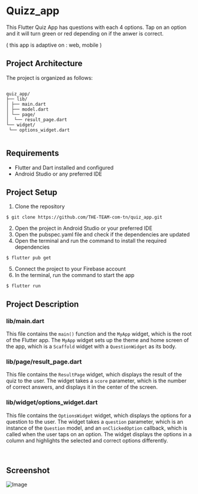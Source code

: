 
# Quizz_app

This Flutter Quiz App has questions with each 4 options. Tap on an option and it will turn green or red depending on if the anwer is correct.

( this app is adaptive on : web, mobile )


## Project Architecture

The project is organized as follows:

```

quiz_app/
├── lib/
│ ├── main.dart
│ ├── model.dart
│ └── page/
│  └── result_page.dart
└── widget/
 └── options_widget.dart


```

## Requirements
- Flutter and Dart installed and configured
- Android Studio or any preferred IDE


## Project Setup
1. Clone the repository

```
$ git clone https://github.com/THE-TEAM-com-tn/quiz_app.git
```

2. Open the project in Android Studio or your preferred IDE
3. Open the pubspec.yaml file and check if the dependencies are updated
4. Open the terminal and run the command to install the required dependencies

```
$ flutter pub get
```

5. Connect the project to your Firebase account
6. In the terminal, run the command to start the app

```
$ flutter run
```

## Project Description



### lib/main.dart

This file contains the `main()` function and the `MyApp` widget, which is the root of the Flutter app. The `MyApp` widget sets up the theme and home screen of the app, which is a `Scaffold` widget with a `QuestionWidget` as its body.

### lib/page/result_page.dart

This file contains the `ResultPage` widget, which displays the result of the quiz to the user. The widget takes a `score` parameter, which is the number of correct answers, and displays it in the center of the screen.

### lib/widget/options_widget.dart

This file contains the `OptionsWidget` widget, which displays the options for a question to the user. The widget takes a `question` parameter, which is an instance of the `Question` model, and an `onClickedOption` callback, which is called when the user taps on an option. The widget displays the options in a column and highlights the selected and correct options differently.



<br/>


## Screenshot 

![Image](https://user-images.githubusercontent.com/60607576/217896656-ae7953b6-88f9-48d7-b42f-a8a6cf6f634d.gif)


